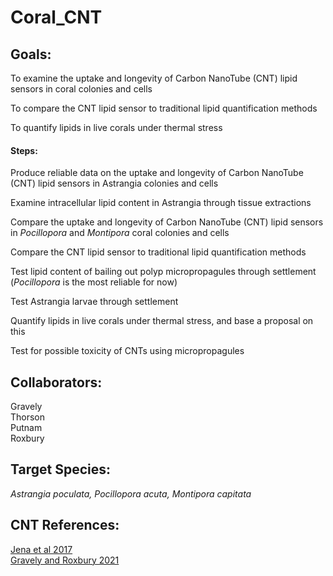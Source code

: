 # Coral_CNT

## Goals:
To examine the uptake and longevity of Carbon NanoTube (CNT) lipid sensors in coral colonies and cells

To compare the CNT lipid sensor to traditional lipid quantification methods

To quantify lipids in live corals under thermal stress

#### Steps:
Produce reliable data on the uptake and longevity of Carbon NanoTube (CNT) lipid sensors in Astrangia colonies and cells

Examine intracellular lipid content in Astrangia through tissue extractions

Compare the uptake and longevity of Carbon NanoTube (CNT) lipid sensors in *Pocillopora* and *Montipora* coral colonies and cells

Compare the CNT lipid sensor to traditional lipid quantification methods

Test lipid content of bailing out polyp micropropagules through settlement (*Pocillopora* is the most reliable for now)

Test Astrangia larvae through settlement

Quantify lipids in live corals under thermal stress, and base a proposal on this

Test for possible toxicity of CNTs using micropropagules

## Collaborators:

Gravely  
Thorson   
Putnam  
Roxbury  

## Target Species:
_Astrangia poculata, Pocillopora acuta, Montipora capitata_

## CNT References:
[Jena et al 2017](https://pubs.acs.org/doi/abs/10.1021/acsnano.7b04743)  
[Gravely and Roxbury 2021](https://pubs.acs.org/doi/10.1021/acsnano.1c04500)
